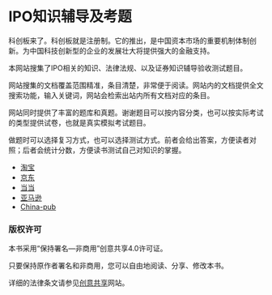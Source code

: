 # IPO知识辅导及考题

科创板来了。科创板就是注册制。它的推出，是中国资本市场的重要机制体制创新。为中国科技创新型的企业的发展壮大将提供强大的金融支持。

本网站搜集了IPO相关的知识、法律法规、以及证券知识辅导验收测试题目。

网站搜集的文档覆盖范围精准，条目清楚，非常便于阅读。网站内的文档提供全文搜索功能，输入关键词，网站会检索出站内所有文档对应的条目。

网站同时提供了丰富的题库和真题。谢谢题目可以按内容分类，也可以按实际考试的类型提供试卷，也就是真实模拟考试题目。

做题时可以选择复习方式，也可以选择测试方式。前者会给出答案，方便读者对照；后者会统计分数，方便读书测试自己对知识的掌握。


- [淘宝](https://s.taobao.com/search?q=ES6%E6%A0%87%E5%87%86%E5%85%A5%E9%97%A8+%E7%AC%AC3%E7%89%88)
- [京东](https://search.jd.com/Search?keyword=ES6%E6%A0%87%E5%87%86%E5%85%A5%E9%97%A8%20%E7%AC%AC3%E7%89%88&enc=utf-8&wq=ES6%E6%A0%87%E5%87%86%E5%85%A5%E9%97%A8%20%E7%AC%AC3%E7%89%88)
- [当当](http://product.dangdang.com/25156888.html)
- [亚马逊](https://www.amazon.cn/ES6%E6%A0%87%E5%87%86%E5%85%A5%E9%97%A8-%E9%98%AE%E4%B8%80%E5%B3%B0/dp/B0755547ZZ)
- [China-pub](http://product.china-pub.com/6504650)

### 版权许可

本书采用“保持署名—非商用”创意共享4.0许可证。

只要保持原作者署名和非商用，您可以自由地阅读、分享、修改本书。

详细的法律条文请参见[创意共享](http://creativecommons.org/licenses/by-nc/4.0/)网站。
